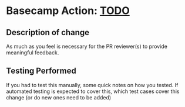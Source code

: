 # **Basecamp Action:** [TODO](basecamp_action_url)

## Description of change

As much as you feel is necessary for the PR reviewer(s) to provide meaningful feedback.

## Testing Performed

If you had to test this manually, some quick notes on how you tested.  If automated testing is expected to cover this, which test cases cover this change (or do new ones need to be added)